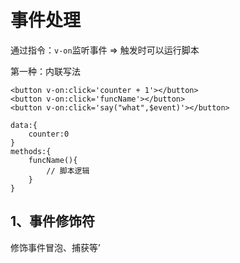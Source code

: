 # 事件处理

通过指令：`v-on`监听事件 => 触发时可以运行脚本

第一种：内联写法

```vue
<button v-on:click='counter + 1'></button>
<button v-on:click='funcName'></button>
<button v-on:click='say("what",$event)'></button>

data:{
	counter:0
}
methods:{
	funcName(){
		// 脚本逻辑
	}
}
```

## 1、事件修饰符

修饰事件冒泡、捕获等’

